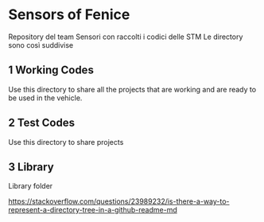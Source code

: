 # Sensors of Fenice 
Repository del team Sensori con raccolti i codici delle STM
Le directory sono così suddivise

## 1 Working Codes
Use this directory to share all the projects that are working and are ready to be used in the vehicle.

## 2 Test Codes
Use this directory to share projects  

## 3 Library
Library folder

https://stackoverflow.com/questions/23989232/is-there-a-way-to-represent-a-directory-tree-in-a-github-readme-md
